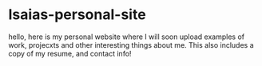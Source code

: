 # Isaias-personal-site
hello, here is my personal website where I will soon upload examples of work, projecxts and other interesting things about me. This also includes a copy of my resume, and contact info!
